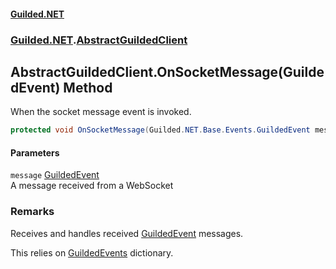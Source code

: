 
#### [Guilded.NET](Guilded_NET 'Guilded_NET')
### [Guilded.NET](Guilded_NET#Guilded_NET 'Guilded.NET').[AbstractGuildedClient](AbstractGuildedClient 'Guilded.NET.AbstractGuildedClient')
## AbstractGuildedClient.OnSocketMessage(GuildedEvent) Method
When the socket message event is invoked.  
```csharp
protected void OnSocketMessage(Guilded.NET.Base.Events.GuildedEvent message);
```

#### Parameters
<a name='Guilded_NET_AbstractGuildedClient_OnSocketMessage(Guilded_NET_Base_Events_GuildedEvent)_message'></a>
`message` [GuildedEvent](GuildedEvent 'Guilded.NET.Base.Events.GuildedEvent')  
A message received from a WebSocket
  
### Remarks
Receives and handles received [GuildedEvent](GuildedEvent 'Guilded.NET.Base.Events.GuildedEvent') messages.



This relies on [GuildedEvents](AbstractGuildedClient_GuildedEvents 'Guilded.NET.AbstractGuildedClient.GuildedEvents') dictionary.
